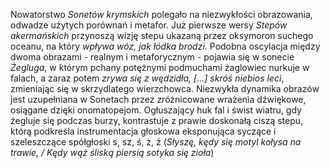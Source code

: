 Nowatorstwo *Sonetów krymskich* polegało na niezwykłości obrazowania, odwadze użytych porównań i metafor. Już pierwsze wersy *Stepów akermańskich* przynoszą wizję stepu ukazaną przez oksymoron suchego oceanu, na który *wpływa wóz, jak łódka brodzi*. Podobna oscylacja między dwoma obrazami - realnym i metaforycznym - pojawia się w sonecie *Żegluga*, w którym pchany potężnymi podmuchami żaglowiec nurkuje w falach, a zaraz potem *zrywa się z wędzidła, [...] skróś niebios leci*, zmieniając się w skrzydlatego wierzchowca.  Niezwykła dynamika obrazów jest uzupełniana w Sonetach przez zróżnicowane wrażenia dźwiękowe, osiągane dzięki onomatopejom. Ogłuszający huk fal i świst wiatru, gdy żegluje się podczas burzy, kontrastuje z prawie doskonałą ciszą stepu, którą podkreśla instrumentacja głoskowa eksponująca syczące i szeleszczące spółgłoski s, sz, ś, ż, ź (*Słyszę, kędy się motyl kołysa na trawie, / Kędy wąż śliską piersią sotyka się zioła*)